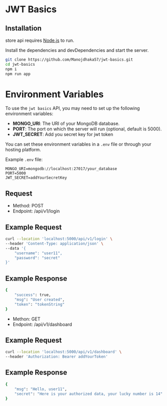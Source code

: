 # JWT Basics

## Installation

store api requires [Node.js](https://nodejs.org/) to run.

Install the dependencies and devDependencies and start the server.

```sh
git clone https://github.com/Manojdhaka57/jwt-basics.git
cd jwt-basics
npm i
npm run app
```

# Environment Variables

To use the `jwt basics` API, you may need to set up the following environment variables:

- **MONGO_URI**: The URI of your MongoDB database.
- **PORT**: The port on which the server will run (optional, default is 5000).
- **JWT_SECRET**: Add you secret key for jwt token

You can set these environment variables in a `.env` file or through your hosting platform.

Example `.env` file:

```env
MONGO_URI=mongodb://localhost:27017/your_database
PORT=5000
JWT_SECRET=addYourSecretKey
```

## Request

- Method: POST
- Endpoint: /api/v1/login

## Example Request

```sh
curl --location 'localhost:5000/api/v1/login' \
--header 'Content-Type: application/json' \
--data '{
    "username": "user11",
    "password": "secret"
}'
```

## Example Response

```sh
{
    "success": true,
    "msg": "User created",
    "token": "tokenString"
}
```

- Methon: GET
- Endpoint: /api/v1/dashboard

## Example Request

```sh
curl --location 'localhost:5000/api/v1/dashboard' \
--header 'Authorization: Bearer addYourToken'
```

## Example Response

```sh
{
    "msg": "Hello, user11",
    "secret": "Here is your authorized data, your lucky number is 14"
}
```
